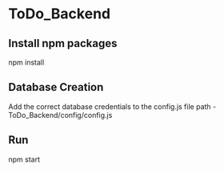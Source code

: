 # ToDo_Backend

## Install npm packages
 
npm install

## Database Creation

Add the correct database credentials to the config.js file
path - ToDo_Backend/config/config.js 


## Run 

npm start

